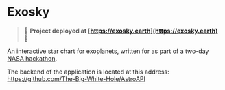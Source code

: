 # Exosky

> 🚀 **Project deployed at [https://exosky.earth](https://exosky.earth)** 🚀

An interactive star chart for exoplanets, written for as part of a two-day [NASA hackathon](https://www.spaceappschallenge.org/nasa-space-apps-2024/challenges/exosky/?tab=details). 

The backend of the application is located at this address: https://github.com/The-Big-White-Hole/AstroAPI
